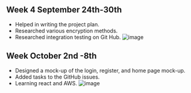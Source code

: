 
## Week 4 September 24th-30th
- Helped in writing the project plan.
- Researched various encryption methods.
- Researched integration testing on Git Hub.
![image](https://github.com/COSC-499-W2023/word-chain-exercise-team-12/assets/45835101/c71195a8-eb88-4e68-ac85-578b0e6a7137)


## Week October 2nd -8th
- Designed a mock-up of the login, register, and home page mock-up.
- Added tasks to the GitHub issues.
- Learning react and AWS.
![image](https://github.com/COSC-499-W2023/year-long-project-team-12/assets/45835101/bbabee05-3305-427f-b698-85d50cd9d594)
